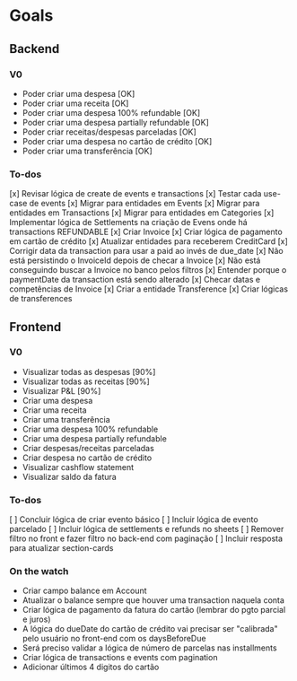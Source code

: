 # Goals

## Backend

### V0

- Poder criar uma despesa [OK]
- Poder criar uma receita [OK]
- Poder criar uma despesa 100% refundable [OK]
- Poder criar uma despesa partially refundable [OK]
- Poder criar receitas/despesas parceladas [OK]
- Poder criar uma despesa no cartão de crédito [OK]
- Poder criar uma transferência [OK]

### To-dos

[x] Revisar lógica de create de events e transactions
[x] Testar cada use-case de events
[x] Migrar para entidades em Events
[x] Migrar para entidades em Transactions
[x] Migrar para entidades em Categories
[x] Implementar lógica de Settlements na criação de Evens onde há transactions REFUNDABLE
[x] Criar Invoice
[x] Criar lógica de pagamento em cartão de crédito
[x] Atualizar entidades para receberem CreditCard
[x] Corrigir data da transaction para usar a paid ao invés de due_date
[x] Não está persistindo o InvoiceId depois de checar a Invoice
[x] Não está conseguindo buscar a Invoice no banco pelos filtros
[x] Entender porque o paymentDate da transaction está sendo alterado
[x] Checar datas e competências de Invoice
[x] Criar a entidade Transference
[x] Criar lógicas de transferences

## Frontend

### V0

- Visualizar todas as despesas [90%]
- Visualizar todas as receitas [90%]
- Visualizar P&L [90%]
- Criar uma despesa
- Criar uma receita
- Criar uma transferência
- Criar uma despesa 100% refundable
- Criar uma despesa partially refundable
- Criar despesas/receitas parceladas
- Criar despesa no cartão de crédito
- Visualizar cashflow statement
- Visualizar saldo da fatura

### To-dos

[ ] Concluir lógica de criar evento básico
[ ] Incluir lógica de evento parcelado
[ ] Incluir lógica de settlements e refunds no sheets
[ ] Remover filtro no front e fazer filtro no back-end com paginação
[ ] Incluir resposta para atualizar section-cards

### On the watch

- Criar campo balance em Account
- Atualizar o balance sempre que houver uma transaction naquela conta
- Criar lógica de pagamento da fatura do cartão (lembrar do pgto parcial e juros)
- A lógica do dueDate do cartão de crédito vai precisar ser "calibrada" pelo usuário no front-end com os daysBeforeDue
- Será preciso validar a lógica de número de parcelas nas installments
- Criar lógica de transactions e events com pagination
- Adicionar últimos 4 digitos do cartão
